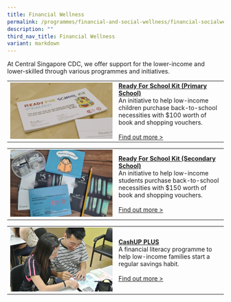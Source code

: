 ```yaml
---
title: Financial Wellness
permalink: /programmes/financial-and-social-wellness/financial-socialwellness/
description: ""
third_nav_title: Financial Wellness
variant: markdown
---
```

At Central Singapore CDC, we offer support for the lower-income and lower-skilled through various programmes and initiatives.

<table border="0" width="100%">
	<tbody><tr>
		<td width="50%">
			<img src="/images/Programmes/rfsk-(pri).png">
		</td>
		<td width="50%">
			<a href="/programmes/financial-and-social-wellness/ready-for-schoolkit-primaryschool"><b>Ready For School Kit (Primary School)</b></a><br>
An initiative to help low-income children purchase back-to-school necessities with $100 worth of book and shopping vouchers.
			<br><br><a href="/programmes/financial-and-social-wellness/ready-for-schoolkit-primaryschool">Find out more &gt;</a>
		</td>
	</tr>
</tbody></table>

<table border="0" width="100%">
	<tbody><tr>
		<td width="50%">
			<img src="/images/Programmes/whatsapp-image-2021-01-24-at-10-48-59-pm.jpeg">
		</td>
		<td width="50%">
			<a href="/programmes/financial-and-social-wellness/ready-for-school-kit-secondaryschool"><b>Ready For School Kit (Secondary School)</b></a><br>
An initiative to help low-income students purchase back-to-school necessities with $150 worth of book and shopping vouchers.
			<br><br><a href="/programmes/financial-and-social-wellness/ready-for-school-kit-secondaryschool">Find out more &gt;</a>
		</td>
	</tr>
</tbody></table>

<table border="0" width="100%">
	<tbody><tr>
		<td width="50%">
			<img src="/images/Programmes/7230e959-c572-483d-b4e6-6b908cc40637_cashup-family-savers.jpg">
		</td>
		<td width="50%">
			<a href="/images/Programmes/cashup-plus"><b>CashUP PLUS</b></a><br>
A financial literacy programme to help low-income families start a regular savings habit.
			<br><br><a href="/programmes/financial-and-social-wellness/cashup-family-savers">Find out more &gt;</a>
		</td>
	</tr>
</tbody></table>